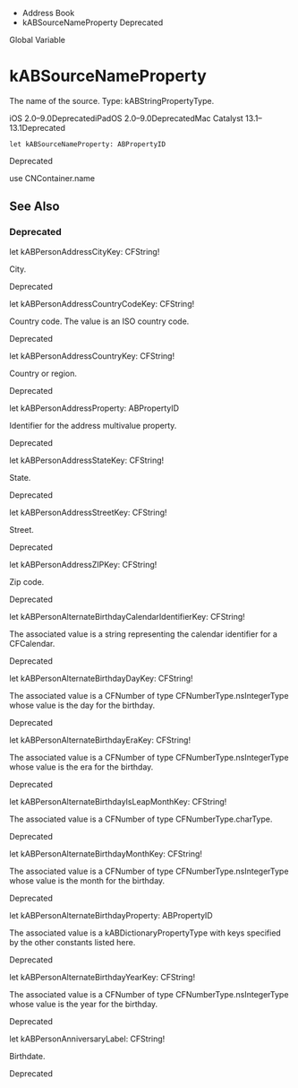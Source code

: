 

- Address Book
-  kABSourceNameProperty Deprecated

Global Variable

# kABSourceNameProperty

The name of the source. Type: kABStringPropertyType.

iOS 2.0–9.0DeprecatediPadOS 2.0–9.0DeprecatedMac Catalyst 13.1–13.1Deprecated

``` source
let kABSourceNameProperty: ABPropertyID
```

Deprecated

use CNContainer.name

## See Also

### Deprecated

let kABPersonAddressCityKey: CFString!

City.

Deprecated

let kABPersonAddressCountryCodeKey: CFString!

Country code. The value is an ISO country code.

Deprecated

let kABPersonAddressCountryKey: CFString!

Country or region.

Deprecated

let kABPersonAddressProperty: ABPropertyID

Identifier for the address multivalue property.

Deprecated

let kABPersonAddressStateKey: CFString!

State.

Deprecated

let kABPersonAddressStreetKey: CFString!

Street.

Deprecated

let kABPersonAddressZIPKey: CFString!

Zip code.

Deprecated

let kABPersonAlternateBirthdayCalendarIdentifierKey: CFString!

The associated value is a string representing the calendar identifier for a CFCalendar.

Deprecated

let kABPersonAlternateBirthdayDayKey: CFString!

The associated value is a CFNumber of type CFNumberType.nsIntegerType whose value is the day for the birthday.

Deprecated

let kABPersonAlternateBirthdayEraKey: CFString!

The associated value is a CFNumber of type CFNumberType.nsIntegerType whose value is the era for the birthday.

Deprecated

let kABPersonAlternateBirthdayIsLeapMonthKey: CFString!

The associated value is a CFNumber of type CFNumberType.charType.

Deprecated

let kABPersonAlternateBirthdayMonthKey: CFString!

The associated value is a CFNumber of type CFNumberType.nsIntegerType whose value is the month for the birthday.

Deprecated

let kABPersonAlternateBirthdayProperty: ABPropertyID

The associated value is a kABDictionaryPropertyType with keys specified by the other constants listed here.

Deprecated

let kABPersonAlternateBirthdayYearKey: CFString!

The associated value is a CFNumber of type CFNumberType.nsIntegerType whose value is the year for the birthday.

Deprecated

let kABPersonAnniversaryLabel: CFString!

Birthdate.

Deprecated


